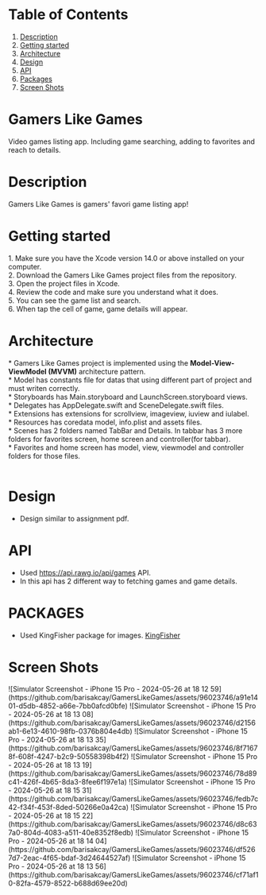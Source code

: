 # Table of Contents
1. [Description](#description)
2. [Getting started](#getting-started)
3. [Architecture](#architecture)
4. [Design](#design)
5. [API](#api)
6. [Packages](#packages)
7. [Screen Shots](#screen-shots)

# Gamers Like Games
Video games listing app. Including game searching, adding to favorites and reach to details. 

# Description
<p>Gamers Like Games is gamers' favori game listing app!
</p>

# Getting started
<p>1. Make sure you have the Xcode version 14.0 or above installed on your computer.<br>
2. Download the Gamers Like Games project files from the repository.<br>
3. Open the project files in Xcode.<br>
4. Review the code and make sure you understand what it does.<br>
5. You can see the game list and search.<br>
6. When tap the cell of game, game details will appear.<br>
</p>


# Architecture
<p>* Gamers Like Games project is implemented using the <strong>Model-View-ViewModel (MVVM)</strong> architecture pattern.<br>
* Model has constants file for datas that using different part of project and must writen correctly.<br>
* Storyboards has Main.storyboard and LaunchScreen.storyboard views.<br>
* Delegates has AppDelegate.swift and SceneDelegate.swift files.<br>
* Extensions has extensions for scrollview, imageview, iuview and iulabel.<br>
* Resources has coredata model, info.plist and assets files.<br>
* Scenes has 2 folders named TabBar and Details. In tabbar has 3 more folders for favorites screen, home screen and controller(for tabbar).<br>
* Favorites and home screen has model, view, viewmodel and controller folders for those files. <br><br>
</p>


# Design 
* Design similar to assignment pdf.

# API 
* Used https://api.rawg.io/api/games API.
* In this api has 2 different way to fetching games and game details.

# PACKAGES 
* Used KingFisher package for images. [KingFisher](https://github.com/onevcat/Kingfisher.git)

# Screen Shots
<p>
![Simulator Screenshot - iPhone 15 Pro - 2024-05-26 at 18 12 59](https://github.com/barisakcay/GamersLikeGames/assets/96023746/a91e1401-d5db-4852-a66e-7bb0afcd0bfe)
![Simulator Screenshot - iPhone 15 Pro - 2024-05-26 at 18 13 08](https://github.com/barisakcay/GamersLikeGames/assets/96023746/d2156ab1-6e13-4610-98fb-0376b804e4db)
![Simulator Screenshot - iPhone 15 Pro - 2024-05-26 at 18 13 35](https://github.com/barisakcay/GamersLikeGames/assets/96023746/8f71678f-608f-4247-b2c9-50558398b4f2)
![Simulator Screenshot - iPhone 15 Pro - 2024-05-26 at 18 13 19](https://github.com/barisakcay/GamersLikeGames/assets/96023746/78d89c41-426f-4b65-8da3-8fee6f197e1a)
![Simulator Screenshot - iPhone 15 Pro - 2024-05-26 at 18 15 31](https://github.com/barisakcay/GamersLikeGames/assets/96023746/fedb7c42-f34f-453f-8ded-50266e0a42ca)
![Simulator Screenshot - iPhone 15 Pro - 2024-05-26 at 18 15 22](https://github.com/barisakcay/GamersLikeGames/assets/96023746/d8c637a0-804d-4083-a511-40e8352f8edb)
![Simulator Screenshot - iPhone 15 Pro - 2024-05-26 at 18 14 04](https://github.com/barisakcay/GamersLikeGames/assets/96023746/df5267d7-2eac-4f65-bdaf-3d24644527af)
![Simulator Screenshot - iPhone 15 Pro - 2024-05-26 at 18 13 56](https://github.com/barisakcay/GamersLikeGames/assets/96023746/cf71af10-82fa-4579-8522-b688d69ee20d)

</p>


